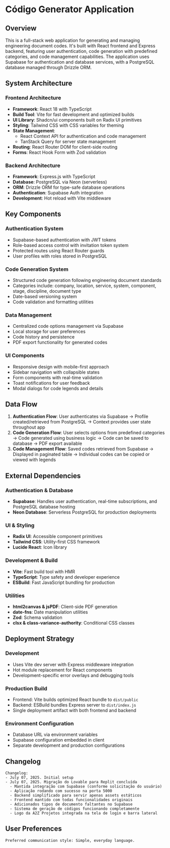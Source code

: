 # Código Generator Application

## Overview

This is a full-stack web application for generating and managing engineering document codes. It's built with React frontend and Express backend, featuring user authentication, code generation with predefined categories, and code management capabilities. The application uses Supabase for authentication and database services, with a PostgreSQL database managed through Drizzle ORM.

## System Architecture

### Frontend Architecture
- **Framework**: React 18 with TypeScript
- **Build Tool**: Vite for fast development and optimized builds
- **UI Library**: Shadcn/ui components built on Radix UI primitives
- **Styling**: Tailwind CSS with CSS variables for theming
- **State Management**: 
  - React Context API for authentication and code management
  - TanStack Query for server state management
- **Routing**: React Router DOM for client-side routing
- **Forms**: React Hook Form with Zod validation

### Backend Architecture
- **Framework**: Express.js with TypeScript
- **Database**: PostgreSQL via Neon (serverless)
- **ORM**: Drizzle ORM for type-safe database operations
- **Authentication**: Supabase Auth integration
- **Development**: Hot reload with Vite middleware

## Key Components

### Authentication System
- Supabase-based authentication with JWT tokens
- Role-based access control with invitation token system
- Protected routes using React Router guards
- User profiles with roles stored in PostgreSQL

### Code Generation System
- Structured code generation following engineering document standards
- Categories include: company, location, service, system, component, stage, discipline, document type
- Date-based versioning system
- Code validation and formatting utilities

### Data Management
- Centralized code options management via Supabase
- Local storage for user preferences
- Code history and persistence
- PDF export functionality for generated codes

### UI Components
- Responsive design with mobile-first approach
- Sidebar navigation with collapsible states
- Form components with real-time validation
- Toast notifications for user feedback
- Modal dialogs for code legends and details

## Data Flow

1. **Authentication Flow**: User authenticates via Supabase → Profile created/retrieved from PostgreSQL → Context provides user state throughout app
2. **Code Generation Flow**: User selects options from predefined categories → Code generated using business logic → Code can be saved to database → PDF export available
3. **Code Management Flow**: Saved codes retrieved from Supabase → Displayed in paginated table → Individual codes can be copied or viewed with legends

## External Dependencies

### Authentication & Database
- **Supabase**: Handles user authentication, real-time subscriptions, and PostgreSQL database hosting
- **Neon Database**: Serverless PostgreSQL for production deployments

### UI & Styling
- **Radix UI**: Accessible component primitives
- **Tailwind CSS**: Utility-first CSS framework
- **Lucide React**: Icon library

### Development & Build
- **Vite**: Fast build tool with HMR
- **TypeScript**: Type safety and developer experience
- **ESBuild**: Fast JavaScript bundling for production

### Utilities
- **html2canvas & jsPDF**: Client-side PDF generation
- **date-fns**: Date manipulation utilities
- **Zod**: Schema validation
- **clsx & class-variance-authority**: Conditional CSS classes

## Deployment Strategy

### Development
- Uses Vite dev server with Express middleware integration
- Hot module replacement for React components
- Development-specific error overlays and debugging tools

### Production Build
- Frontend: Vite builds optimized React bundle to `dist/public`
- Backend: ESBuild bundles Express server to `dist/index.js`
- Single deployment artifact with both frontend and backend

### Environment Configuration
- Database URL via environment variables
- Supabase configuration embedded in client
- Separate development and production configurations

## Changelog
```
Changelog:
- July 07, 2025. Initial setup
- July 07, 2025. Migração do Lovable para Replit concluída
  - Mantida integração com Supabase (conforme solicitação do usuário)
  - Aplicação rodando com sucesso na porta 5000
  - Backend simplificado para servir apenas assets estáticos
  - Frontend mantido com todas funcionalidades originais
  - Adicionados tipos de documento faltantes no Supabase
  - Sistema de geração de códigos funcionando completamente
  - Logo da A2Z Projetos integrada na tela de login e barra lateral
```

## User Preferences
```
Preferred communication style: Simple, everyday language.
```